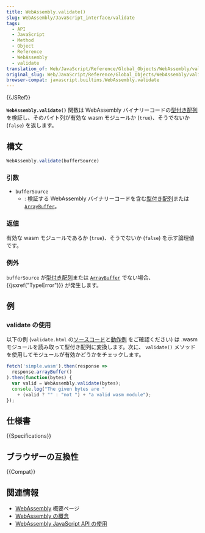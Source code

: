 ```yaml
---
title: WebAssembly.validate()
slug: WebAssembly/JavaScript_interface/validate
tags:
  - API
  - JavaScript
  - Method
  - Object
  - Reference
  - WebAssembly
  - validate
translation_of: Web/JavaScript/Reference/Global_Objects/WebAssembly/validate
original_slug: Web/JavaScript/Reference/Global_Objects/WebAssembly/validate
browser-compat: javascript.builtins.WebAssembly.validate
---
```


{{JSRef}}

**`WebAssembly.validate()`** 関数は WebAssembly バイナリーコードの[型付き配列](/ja/docs/Web/JavaScript/Typed_arrays)を検証し、そのバイト列が有効な wasm モジュールか (`true`)、そうでないか (`false`) を返します。

## 構文

```js
WebAssembly.validate(bufferSource)
```

### 引数

- `bufferSource`
  - : 検証する WebAssembly バイナリーコードを含む[型付き配列](/ja/docs/Web/JavaScript/Typed_arrays)または [`ArrayBuffer`](/ja/docs/Web/JavaScript/Reference/Global_Objects/ArrayBuffer)。

### 返値

有効な wasm モジュールであるか (`true`)、そうでないか (`false`) を示す論理値です。

### 例外

`bufferSource` が[型付き配列](/ja/docs/Web/JavaScript/Typed_arrays)または [`ArrayBuffer`](/ja/docs/Web/JavaScript/Reference/Global_Objects/ArrayBuffer) でない場合、{{jsxref("TypeError")}} が発生します。

## 例

### validate の使用

以下の例 (`validate.html` の[ソースコード](https://github.com/mdn/webassembly-examples/blob/master/js-api-examples/validate.html)と[動作例](https://mdn.github.io/webassembly-examples/js-api-examples/validate.html) をご確認ください) は .wasm モジュールを読み取って型付き配列に変換します。次に、 `validate()` メソッドを使用してモジュールが有効かどうかをチェックします。</p>

```js
fetch('simple.wasm').then(response =>
  response.arrayBuffer()
).then(function(bytes) {
  var valid = WebAssembly.validate(bytes);
  console.log("The given bytes are "
    + (valid ? "" : "not ") + "a valid wasm module");
});
```

## 仕様書

{{Specifications}}

## ブラウザーの互換性

{{Compat}}

## 関連情報

- [WebAssembly](/ja/docs/WebAssembly) 概要ページ
- [WebAssembly の概念](/ja/docs/WebAssembly/Concepts)
- [WebAssembly JavaScript API の使用](/ja/docs/WebAssembly/Using_the_JavaScript_API)
